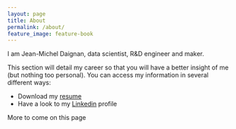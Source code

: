 ```yaml
---
layout: page
title: About
permalink: /about/
feature_image: feature-book
---
```


I am Jean-Michel Daignan, data scientist, R&D engineer and maker.

This section will detail my career so that you will have a better insight of me (but nothing too personal). You can access my information in several different ways:

* Download my [resume](files/CV_DaignanJM.pdf)
* Have a look to my [Linkedin](https://www.linkedin.com/in/jeanmicheldaignan/) profile

More to come on this page
